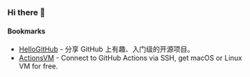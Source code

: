 ### Hi there 👋

#### Bookmarks
- [HelloGitHub](https://github.com/521xueweihan/HelloGitHub) - 分享 GitHub 上有趣、入门级的开源项目。
- [ActionsVM](https://github.com/hmsjy2017/ActionsVM/actions) - Connect to GitHub Actions via SSH, get macOS or Linux VM for free.

<!--
**hmsjy2017/hmsjy2017** is a ✨ _special_ ✨ repository because its `README.md` (this file) appears on your GitHub profile.

Here are some ideas to get you started:

- 🔭 I’m currently working on ...
- 🌱 I’m currently learning ...
- 👯 I’m looking to collaborate on ...
- 🤔 I’m looking for help with ...
- 💬 Ask me about ...
- 📫 How to reach me: ...
- 😄 Pronouns: ...
- ⚡ Fun fact: ...
-->
